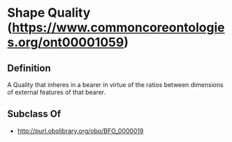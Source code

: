 # Shape Quality (https://www.commoncoreontologies.org/ont00001059)

## Definition
A Quality that inheres in a bearer in virtue of the ratios between dimensions of external features of that bearer.

## Subclass Of
- http://purl.obolibrary.org/obo/BFO_0000019

